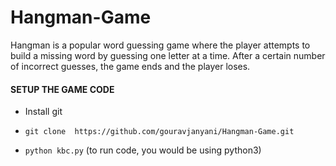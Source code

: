 # Hangman-Game
Hangman is a popular word guessing game where the player attempts to build a missing word by guessing one letter at a time. After a certain number of incorrect guesses, the game ends and the player loses.

#### SETUP THE GAME CODE

- Install git
- ``` git clone  https://github.com/gouravjanyani/Hangman-Game.git ```

- ``` python kbc.py ``` (to run code, you would be using python3)
